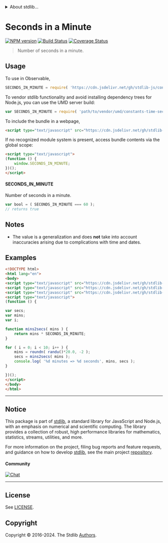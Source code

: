 <!--

@license Apache-2.0

Copyright (c) 2018 The Stdlib Authors.

Licensed under the Apache License, Version 2.0 (the "License");
you may not use this file except in compliance with the License.
You may obtain a copy of the License at

   http://www.apache.org/licenses/LICENSE-2.0

Unless required by applicable law or agreed to in writing, software
distributed under the License is distributed on an "AS IS" BASIS,
WITHOUT WARRANTIES OR CONDITIONS OF ANY KIND, either express or implied.
See the License for the specific language governing permissions and
limitations under the License.

-->


<details>
  <summary>
    About stdlib...
  </summary>
  <p>We believe in a future in which the web is a preferred environment for numerical computation. To help realize this future, we've built stdlib. stdlib is a standard library, with an emphasis on numerical and scientific computation, written in JavaScript (and C) for execution in browsers and in Node.js.</p>
  <p>The library is fully decomposable, being architected in such a way that you can swap out and mix and match APIs and functionality to cater to your exact preferences and use cases.</p>
  <p>When you use stdlib, you can be absolutely certain that you are using the most thorough, rigorous, well-written, studied, documented, tested, measured, and high-quality code out there.</p>
  <p>To join us in bringing numerical computing to the web, get started by checking us out on <a href="https://github.com/stdlib-js/stdlib">GitHub</a>, and please consider <a href="https://opencollective.com/stdlib">financially supporting stdlib</a>. We greatly appreciate your continued support!</p>
</details>

# Seconds in a Minute

[![NPM version][npm-image]][npm-url] [![Build Status][test-image]][test-url] [![Coverage Status][coverage-image]][coverage-url] <!-- [![dependencies][dependencies-image]][dependencies-url] -->

> Number of seconds in a minute.



<section class="usage">

## Usage

To use in Observable,

```javascript
SECONDS_IN_MINUTE = require( 'https://cdn.jsdelivr.net/gh/stdlib-js/constants-time-seconds-in-minute@umd/browser.js' )
```

To vendor stdlib functionality and avoid installing dependency trees for Node.js, you can use the UMD server build:

```javascript
var SECONDS_IN_MINUTE = require( 'path/to/vendor/umd/constants-time-seconds-in-minute/index.js' )
```

To include the bundle in a webpage,

```html
<script type="text/javascript" src="https://cdn.jsdelivr.net/gh/stdlib-js/constants-time-seconds-in-minute@umd/browser.js"></script>
```

If no recognized module system is present, access bundle contents via the global scope:

```html
<script type="text/javascript">
(function () {
    window.SECONDS_IN_MINUTE;
})();
</script>
```

#### SECONDS_IN_MINUTE

Number of seconds in a minute.

```javascript
var bool = ( SECONDS_IN_MINUTE === 60 );
// returns true
```

</section>

<!-- /.usage -->

<section class="notes">

## Notes

-   The value is a generalization and does **not** take into account inaccuracies arising due to complications with time and dates. 

</section>

<!-- /.notes -->

<section class="examples">

## Examples

<!-- eslint no-undef: "error" -->

```html
<!DOCTYPE html>
<html lang="en">
<body>
<script type="text/javascript" src="https://cdn.jsdelivr.net/gh/stdlib-js/random-base-randu@umd/browser.js"></script>
<script type="text/javascript" src="https://cdn.jsdelivr.net/gh/stdlib-js/math-base-special-roundn@umd/browser.js"></script>
<script type="text/javascript" src="https://cdn.jsdelivr.net/gh/stdlib-js/constants-time-seconds-in-minute@umd/browser.js"></script>
<script type="text/javascript">
(function () {

var secs;
var mins;
var i;

function mins2secs( mins ) {
    return mins * SECONDS_IN_MINUTE;
}

for ( i = 0; i < 10; i++ ) {
    mins = roundn( randu()*20.0, -2 );
    secs = mins2secs( mins );
    console.log( '%d minutes => %d seconds', mins, secs );
}

})();
</script>
</body>
</html>
```

</section>

<!-- /.examples -->

<!-- Section for related `stdlib` packages. Do not manually edit this section, as it is automatically populated. -->

<section class="related">

</section>

<!-- /.related -->

<!-- Section for all links. Make sure to keep an empty line after the `section` element and another before the `/section` close. -->


<section class="main-repo" >

* * *

## Notice

This package is part of [stdlib][stdlib], a standard library for JavaScript and Node.js, with an emphasis on numerical and scientific computing. The library provides a collection of robust, high performance libraries for mathematics, statistics, streams, utilities, and more.

For more information on the project, filing bug reports and feature requests, and guidance on how to develop [stdlib][stdlib], see the main project [repository][stdlib].

#### Community

[![Chat][chat-image]][chat-url]

---

## License

See [LICENSE][stdlib-license].


## Copyright

Copyright &copy; 2016-2024. The Stdlib [Authors][stdlib-authors].

</section>

<!-- /.stdlib -->

<!-- Section for all links. Make sure to keep an empty line after the `section` element and another before the `/section` close. -->

<section class="links">

[npm-image]: http://img.shields.io/npm/v/@stdlib/constants-time-seconds-in-minute.svg
[npm-url]: https://npmjs.org/package/@stdlib/constants-time-seconds-in-minute

[test-image]: https://github.com/stdlib-js/constants-time-seconds-in-minute/actions/workflows/test.yml/badge.svg?branch=v0.3.1
[test-url]: https://github.com/stdlib-js/constants-time-seconds-in-minute/actions/workflows/test.yml?query=branch:v0.3.1

[coverage-image]: https://img.shields.io/codecov/c/github/stdlib-js/constants-time-seconds-in-minute/main.svg
[coverage-url]: https://codecov.io/github/stdlib-js/constants-time-seconds-in-minute?branch=main

<!--

[dependencies-image]: https://img.shields.io/david/stdlib-js/constants-time-seconds-in-minute.svg
[dependencies-url]: https://david-dm.org/stdlib-js/constants-time-seconds-in-minute/main

-->

[chat-image]: https://img.shields.io/gitter/room/stdlib-js/stdlib.svg
[chat-url]: https://app.gitter.im/#/room/#stdlib-js_stdlib:gitter.im

[stdlib]: https://github.com/stdlib-js/stdlib

[stdlib-authors]: https://github.com/stdlib-js/stdlib/graphs/contributors

[umd]: https://github.com/umdjs/umd
[es-module]: https://developer.mozilla.org/en-US/docs/Web/JavaScript/Guide/Modules

[deno-url]: https://github.com/stdlib-js/constants-time-seconds-in-minute/tree/deno
[deno-readme]: https://github.com/stdlib-js/constants-time-seconds-in-minute/blob/deno/README.md
[umd-url]: https://github.com/stdlib-js/constants-time-seconds-in-minute/tree/umd
[umd-readme]: https://github.com/stdlib-js/constants-time-seconds-in-minute/blob/umd/README.md
[esm-url]: https://github.com/stdlib-js/constants-time-seconds-in-minute/tree/esm
[esm-readme]: https://github.com/stdlib-js/constants-time-seconds-in-minute/blob/esm/README.md
[branches-url]: https://github.com/stdlib-js/constants-time-seconds-in-minute/blob/main/branches.md

[stdlib-license]: https://raw.githubusercontent.com/stdlib-js/constants-time-seconds-in-minute/main/LICENSE

</section>

<!-- /.links -->
